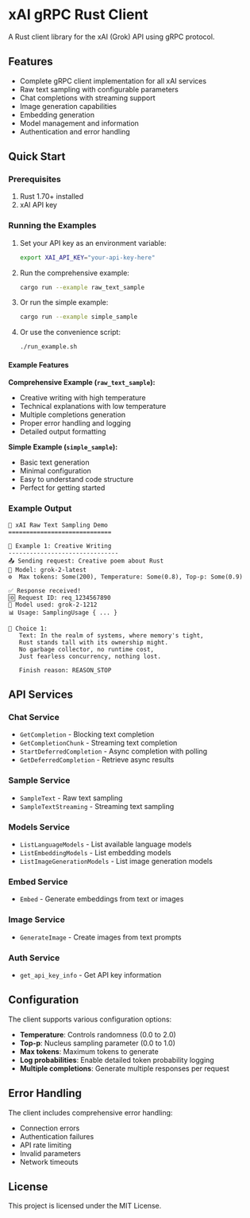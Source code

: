 # xAI gRPC Rust Client

A Rust client library for the xAI (Grok) API using gRPC protocol.

## Features

- Complete gRPC client implementation for all xAI services
- Raw text sampling with configurable parameters
- Chat completions with streaming support
- Image generation capabilities
- Embedding generation
- Model management and information
- Authentication and error handling

## Quick Start

### Prerequisites

1. Rust 1.70+ installed
2. xAI API key

### Running the Examples

1. Set your API key as an environment variable:
   ```bash
   export XAI_API_KEY="your-api-key-here"
   ```

2. Run the comprehensive example:
   ```bash
   cargo run --example raw_text_sample
   ```

3. Or run the simple example:
   ```bash
   cargo run --example simple_sample
   ```

4. Or use the convenience script:
   ```bash
   ./run_example.sh
   ```

#### Example Features

**Comprehensive Example (`raw_text_sample`):**
- Creative writing with high temperature
- Technical explanations with low temperature
- Multiple completions generation
- Proper error handling and logging
- Detailed output formatting

**Simple Example (`simple_sample`):**
- Basic text generation
- Minimal configuration
- Easy to understand code structure
- Perfect for getting started

### Example Output

```
🚀 xAI Raw Text Sampling Demo
=============================

📝 Example 1: Creative Writing
-------------------------------
📤 Sending request: Creative poem about Rust
🤖 Model: grok-2-latest
⚙️  Max tokens: Some(200), Temperature: Some(0.8), Top-p: Some(0.9)

✅ Response received!
🆔 Request ID: req_1234567890
🤖 Model used: grok-2-1212
📊 Usage: SamplingUsage { ... }

📄 Choice 1:
   Text: In the realm of systems, where memory's tight,
   Rust stands tall with its ownership might.
   No garbage collector, no runtime cost,
   Just fearless concurrency, nothing lost.
   
   Finish reason: REASON_STOP
```

## API Services

### Chat Service
- `GetCompletion` - Blocking text completion
- `GetCompletionChunk` - Streaming text completion
- `StartDeferredCompletion` - Async completion with polling
- `GetDeferredCompletion` - Retrieve async results

### Sample Service
- `SampleText` - Raw text sampling
- `SampleTextStreaming` - Streaming text sampling

### Models Service
- `ListLanguageModels` - List available language models
- `ListEmbeddingModels` - List embedding models
- `ListImageGenerationModels` - List image generation models

### Embed Service
- `Embed` - Generate embeddings from text or images

### Image Service
- `GenerateImage` - Create images from text prompts

### Auth Service
- `get_api_key_info` - Get API key information

## Configuration

The client supports various configuration options:

- **Temperature**: Controls randomness (0.0 to 2.0)
- **Top-p**: Nucleus sampling parameter (0.0 to 1.0)
- **Max tokens**: Maximum tokens to generate
- **Log probabilities**: Enable detailed token probability logging
- **Multiple completions**: Generate multiple responses per request

## Error Handling

The client includes comprehensive error handling:
- Connection errors
- Authentication failures
- API rate limiting
- Invalid parameters
- Network timeouts

## License

This project is licensed under the MIT License.
